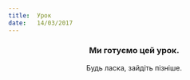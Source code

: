 ```yaml
---
title:  Урок
date:   14/03/2017
---
```


### <center>Ми готуємо цей урок.</center>
<center>Будь ласка, зайдіть пізніше.</center>